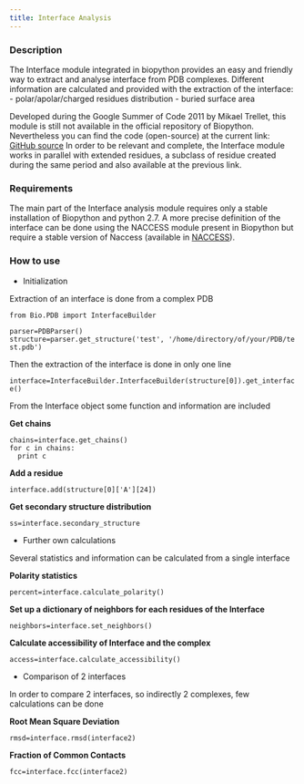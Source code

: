 ```yaml
---
title: Interface Analysis
---
```


### Description

The Interface module integrated in biopython provides an easy and
friendly way to extract and analyse interface from PDB complexes.
Different information are calculated and provided with the extraction of
the interface: - polar/apolar/charged residues distribution - buried
surface area

Developed during the Google Summer of Code 2011 by Mikael Trellet, this
module is still not available in the official repository of Biopython.
Nevertheless you can find the code (open-source) at the current link:
[GitHub
source](https://github.com/mtrellet/biopython/tree/interface_analysis)
In order to be relevant and complete, the Interface module works in
parallel with extended residues, a subclass of residue created during
the same period and also available at the previous link.

### Requirements

The main part of the Interface analysis module requires only a stable
installation of Biopython and python 2.7. A more precise definition of
the interface can be done using the NACCESS module present in Biopython
but require a stable version of Naccess (available in
[NACCESS](http://www.bioinf.manchester.ac.uk/naccess/)).

### How to use

-   Initialization

Extraction of an interface is done from a complex PDB

`from Bio.PDB import InterfaceBuilder`  
  
`parser=PDBParser()`  
`structure=parser.get_structure('test', '/home/directory/of/your/PDB/test.pdb')`

Then the extraction of the interface is done in only one line

`interface=InterfaceBuilder.InterfaceBuilder(structure[0]).get_interface()`

From the Interface object some function and information are included

**Get chains**

`chains=interface.get_chains()`  
`for c in chains:`  
`  print c`

**Add a residue**

`interface.add(structure[0]['A'][24])`

**Get secondary structure distribution**

`ss=interface.secondary_structure`

-   Further own calculations

Several statistics and information can be calculated from a single
interface

**Polarity statistics**

`percent=interface.calculate_polarity()`

**Set up a dictionary of neighbors for each residues of the Interface**

`neighbors=interface.set_neighbors()`

**Calculate accessibility of Interface and the complex**

`access=interface.calculate_accessibility()`

-   Comparison of 2 interfaces

In order to compare 2 interfaces, so indirectly 2 complexes, few
calculations can be done

**Root Mean Square Deviation**

`rmsd=interface.rmsd(interface2)`

**Fraction of Common Contacts**

`fcc=interface.fcc(interface2)`
